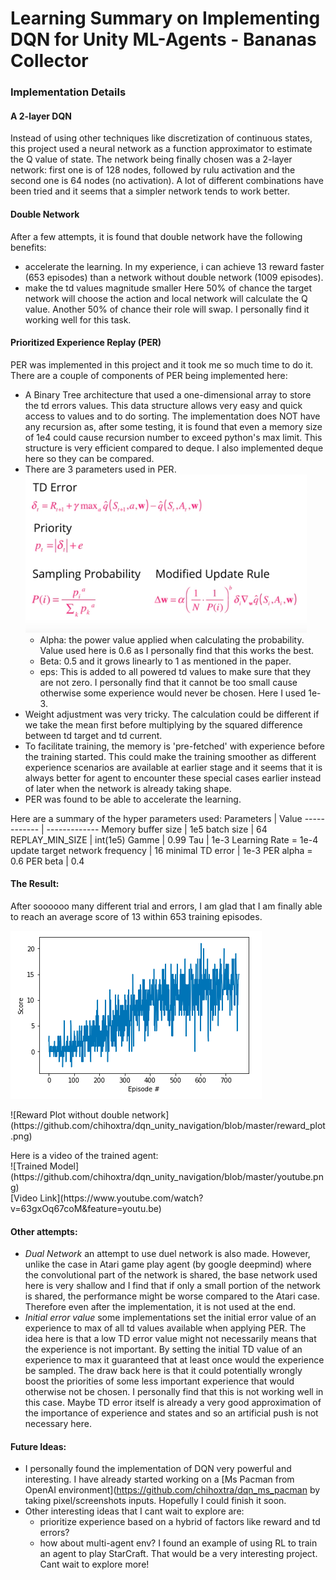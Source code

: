 
# Learning Summary on Implementing DQN for Unity ML-Agents - Bananas Collector

### Implementation Details

#### A 2-layer DQN
Instead of using other techniques like discretization of continuous states, this project used a neural network as a function approximator to estimate the Q value of state. The network being finally chosen was a 2-layer network: first one is of 128 nodes, followed by rulu activation and the second one is 64 nodes (no activation). A lot of different combinations have been tried and it seems that a simpler network tends to work better.

#### Double Network
After a few attempts, it is found that double network have the following benefits:
- accelerate the learning. In my experience, i can achieve 13 reward faster (653 episodes) than a network without double network (1009 episodes).
- make the td values magnitude smaller
Here 50% of chance the target network will choose the action and local network will calculate the Q value. Another 50% of chance their role will swap. I personally find it working well for this task.

#### Prioritized Experience Replay (PER)
PER was implemented in this project and it took me so much time to do it. There are a couple of components of PER being implemented here:
- A Binary Tree architecture that used a one-dimensional array to store the td errors values. This data structure allows very easy and quick access to values and to do sorting. The implementation does NOT have any recursion as, after some testing, it is found that even a memory size of 1e4 could cause recursion number to exceed python's max limit. This structure is very efficient compared to deque. I also implemented deque here so they can be compared.
- There are 3 parameters used in PER.
![PER formula](https://github.com/chihoxtra/dqn_unity_navigation/blob/master/per_formula.png)
  - Alpha: the power value applied when calculating the probability. Value used here is 0.6 as I personally find that this works the best.
  - Beta: 0.5 and it grows linearly to 1 as mentioned in the paper.
  - eps: This is added to all powered td values to make sure that they are not zero. I personally find that it cannot be too small cause otherwise some experience would never be chosen. Here I used 1e-3.
- Weight adjustment was very tricky. The calculation could be different if we take the mean first before multiplying by the squared difference between td target and td current.
- To facilitate training, the memory is 'pre-fetched' with experience before the training started. This could make the training smoother as different experience scenarios are available at earlier stage and it seems that it is always better for agent to encounter these special cases earlier instead of later when the network is already taking shape.
- PER was found to be able to accelerate the learning.
<p>
Here are a summary of the hyper parameters used:
Parameters | Value
------------ | -------------
Memory buffer size  | 1e5        
batch size  |  64
REPLAY_MIN_SIZE  |  int(1e5)   
Gamme  | 0.99                  
Tau  | 1e-3                    
Learning Rate = 1e-4  
update target network frequency  | 16    
minimal TD error  |  1e-3         
PER alpha = 0.6          
PER beta  |  0.4     

#### The Result:
After soooooo many different trial and errors, I am glad that I am finally able to reach an average score of 13 within 653 training episodes. <P>
![Reward Plot with double network](https://github.com/chihoxtra/dqn_unity_navigation/blob/master/reward_withdoublenetwork1.png)
<P>
![Reward Plot without double network](https://github.com/chihoxtra/dqn_unity_navigation/blob/master/reward_plot.png)
<P>
Here is a video of the trained agent:<br>
![Trained Model](https://github.com/chihoxtra/dqn_unity_navigation/blob/master/youtube.png)<br>
[Video Link](https://www.youtube.com/watch?v=63gxOq67coM&feature=youtu.be)

#### Other attempts:
- *Dual Network* an attempt to use duel network is also made. However, unlike the case in Atari game play agent (by google deepmind) where the convolutional part of the network is shared, the base network used here is very shallow and I find that if only a small portion of the network is shared, the performance might be worse compared to the Atari case. Therefore even after the implementation, it is not used at the end.
- *Initial error value* some implementations set the initial error value of an experience to max of all td values available when applying PER. The idea here is that a low TD error value might not necessarily means that the experience is not important. By setting the initial TD value of an experience to max it guaranteed that at least once would the experience be sampled. The draw back here is that it could potentially wrongly boost the priorities of some less important experience that would otherwise not be chosen. I personally find that this is not working well in this case. Maybe TD error itself is already a very good approximation of the importance of experience and states and so an artificial push is not necessary here.

#### Future Ideas:
- I personally found the implementation of DQN very powerful and interesting. I have already started working on a [Ms Pacman from OpenAI environment](https://github.com/chihoxtra/dqn_ms_pacman  by taking pixel/screenshots inputs. Hopefully I could finish it soon.
- Other interesting ideas that I cant wait to explore are:
  - prioritize experience based on a hybrid of factors like reward and td errors?
  - how about multi-agent env? I found an example of using RL to train an agent to play StarCraft. That would be a very interesting project.
Cant wait to explore more!
